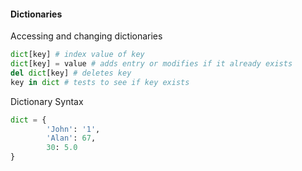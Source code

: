 #### Dictionaries
Accessing and changing dictionaries
```python
dict[key] # index value of key
dict[key] = value # adds entry or modifies if it already exists
del dict[key] # deletes key
key in dict # tests to see if key exists
```

Dictionary Syntax
```python
dict = {
		'John': '1',
		'Alan': 67,
		30: 5.0
}
```